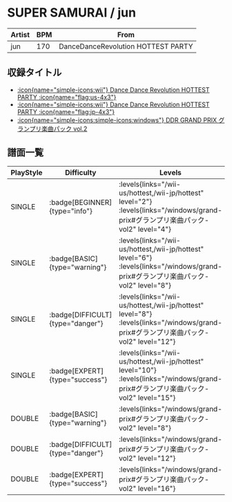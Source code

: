 # SUPER SAMURAI / jun

|Artist|BPM|From|
|------|---|----|
|jun|170|DanceDanceRevolution HOTTEST PARTY|

## 収録タイトル

- [:icon{name="simple-icons:wii"} Dance Dance Revolution HOTTEST PARTY :icon{name="flag:us-4x3"}](/wii-us/hottest)
- [:icon{name="simple-icons:wii"} Dance Dance Revolution HOTTEST PARTY :icon{name="flag:jp-4x3"}](/wii-jp/hottest)
- [:icon{name="simple-icons:simple-icons:windows"} DDR GRAND PRIX グランプリ楽曲パック vol.2](/windows/grand-prix#グランプリ楽曲パック-vol2)

## 譜面一覧

|PlayStyle|Difficulty|Levels|Notes|Movie|
|---------|----------|------|-----|-----|
|SINGLE| :badge[BEGINNER]{type="info"}| :levels{links="/wii-us/hottest,/wii-jp/hottest" level="2"} :levels{links="/windows/grand-prix#グランプリ楽曲パック-vol2" level="4"}|117/0||
|SINGLE| :badge[BASIC]{type="warning"}| :levels{links="/wii-us/hottest,/wii-jp/hottest" level="6"} :levels{links="/windows/grand-prix#グランプリ楽曲パック-vol2" level="8"}|251/13||
|SINGLE| :badge[DIFFICULT]{type="danger"}| :levels{links="/wii-us/hottest,/wii-jp/hottest" level="8"} :levels{links="/windows/grand-prix#グランプリ楽曲パック-vol2" level="12"}|400/2||
|SINGLE| :badge[EXPERT]{type="success"}| :levels{links="/wii-us/hottest,/wii-jp/hottest" level="10"} :levels{links="/windows/grand-prix#グランプリ楽曲パック-vol2" level="15"}|501/27||
|DOUBLE| :badge[BASIC]{type="warning"}| :levels{links="/windows/grand-prix#グランプリ楽曲パック-vol2" level="8"}|259/11||
|DOUBLE| :badge[DIFFICULT]{type="danger"}| :levels{links="/windows/grand-prix#グランプリ楽曲パック-vol2" level="12"}|369/9||
|DOUBLE| :badge[EXPERT]{type="success"}| :levels{links="/windows/grand-prix#グランプリ楽曲パック-vol2" level="16"}|485/22||
